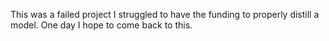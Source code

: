 This was a failed project I struggled to have the funding to properly distill a model. One day I hope to come back to this.
